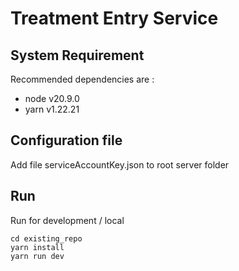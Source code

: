 # Treatment Entry Service

## System Requirement

Recommended dependencies are :
- node v20.9.0
- yarn v1.22.21

## Configuration file

Add file serviceAccountKey.json to root server folder

## Run 
Run for development / local 
```
cd existing_repo
yarn install
yarn run dev
```